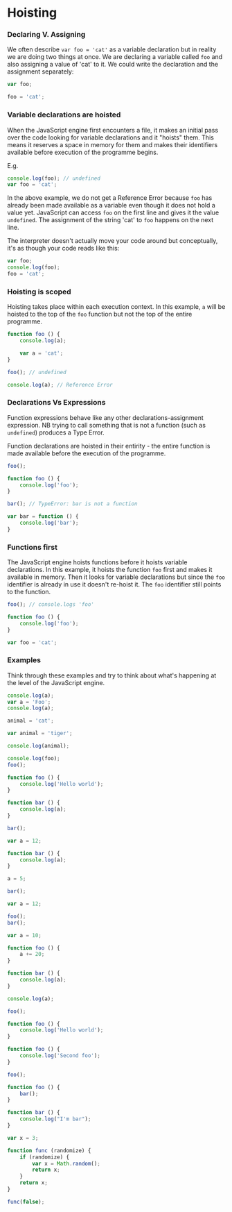 # Hoisting

### Declaring V. Assigning

We often describe `var foo = 'cat'` as a variable declaration but in reality we are doing two things at once. We are declaring a variable called `foo` and also assigning a value of 'cat' to it. We could write the declaration and the assignment separately:

```javascript
var foo;

foo = 'cat';
```

### Variable declarations are hoisted

When the JavaScript engine first encounters a file, it makes an initial pass over the code looking for variable declarations and it "hoists" them. This means it reserves a space in memory for them and makes their identifiers available before execution of the programme begins.

E.g.

```javascript
console.log(foo); // undefined
var foo = 'cat';
```

In the above example, we do not get a Reference Error because `foo` has already been made available as a variable even though it does not hold a value yet. JavaScript can access `foo` on the first line and gives it the value `undefined`. The assignment of the string 'cat'  to `foo` happens on the next line.

The interpreter doesn't actually move your code around but conceptually, it's as though your code reads like this:

```javascript
var foo;
console.log(foo);
foo = 'cat';
```

### Hoisting is scoped

Hoisting takes place within each execution context. In this example, `a` will be hoisted to the top of the `foo` function but not the top of the entire programme.

```javascript
function foo () {
    console.log(a);

    var a = 'cat';
}

foo(); // undefined

console.log(a); // Reference Error
```

### Declarations Vs Expressions

Function expressions behave like any other declarations-assignment expression. NB trying to call something that is not a function (such as `undefined`) produces a Type Error.

Function declarations are hoisted in their entirity - the entire function is made available before the execution of the programme.

```javascript
foo();

function foo () {
    console.log('foo');
} 
```

```javascript
bar(); // TypeError: bar is not a function

var bar = function () {
    console.log('bar');
}
```

### Functions first

The JavaScript engine hoists functions before it hoists variable declarations. In this example, it hoists the function `foo` first and makes it available in memory. Then it looks for variable declarations but since the `foo` identifier is already in use it doesn't re-hoist it. The `foo` identifier still points to the function.

```javascript
foo(); // console.logs 'foo'

function foo () {
    console.log('foo');
}

var foo = 'cat';
```

### Examples

Think through these examples and try to think about what's happening at the level of the JavaScript engine.


```javascript
console.log(a);
var a = 'Foo';
console.log(a);
```

```javascript
animal = 'cat';

var animal = 'tiger';

console.log(animal);
```

```javascript
console.log(foo);
foo();

function foo () {
    console.log('Hello world');
}
```

```javascript
function bar () {
    console.log(a);
}

bar();

var a = 12;

```

```javascript
function bar () {
    console.log(a);
}

a = 5;

bar();

var a = 12;

```

```javascript
foo();
bar();

var a = 10;

function foo () {
    a += 20;
}

function bar () {
    console.log(a);
}

console.log(a);
```


```javascript
foo();

function foo () {
    console.log('Hello world');
}

function foo () {
    console.log('Second foo');
}
```

```javascript
foo();

function foo () {
    bar();
}

function bar () {
    console.log("I'm bar");
}
```


```javascript
var x = 3;

function func (randomize) {
    if (randomize) {
        var x = Math.random();
        return x;
    }
    return x;
}

func(false);
```